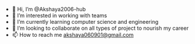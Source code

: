 - 👋 Hi, I’m @Akshaya2006-hub
- 👀 I’m interested in working with teams
- 🌱 I’m currently learning computer science and engineering
- 💞️ I’m looking to collaborate on all types of project to nourish my career 
- 📫 How to reach me akshaya060901@gmail.com


<!---
Akshaya2006-hub/Akshaya2006-hub is a ✨ special ✨ repository because its `README.md` (this file) appears on your GitHub profile.
You can click the Preview link to take a look at your changes.
--->
